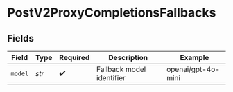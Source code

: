 # PostV2ProxyCompletionsFallbacks


## Fields

| Field                     | Type                      | Required                  | Description               | Example                   |
| ------------------------- | ------------------------- | ------------------------- | ------------------------- | ------------------------- |
| `model`                   | *str*                     | :heavy_check_mark:        | Fallback model identifier | openai/gpt-4o-mini        |